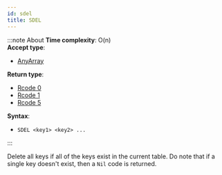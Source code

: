 ```yaml
---
id: sdel
title: SDEL
---
```



:::note About
**Time complexity**: O(n)  
**Accept type**:

- [AnyArray](../protocol/data-types.md#any-array)

**Return type**:

- [Rcode 0](../protocol/response-codes.md)
- [Rcode 1](../protocol/response-codes.md)
- [Rcode 5](../protocol/response-codes.md)

**Syntax**:

- `SDEL <key1> <key2> ...`

:::

Delete all keys if all of the keys exist in the current table. Do note that if a single key doesn't
exist, then a `Nil` code is returned.

